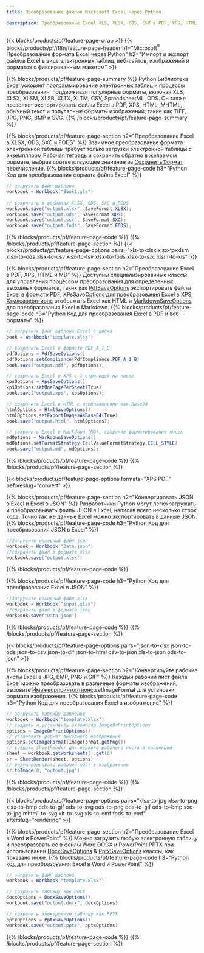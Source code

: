 ```yaml
---
title: Преобразование файлов Microsoft Excel через Python 

description: Преобразование Excel XLS, XLSX, ODS, CSV в PDF, XPS, HTML, JPEG, HTML и многие другие популярные форматы с помощью всего нескольких строк кода Python.
---
```

{{< blocks/products/pf/feature-page-wrap >}}
{{< blocks/products/pf/i18n/feature-page-header h1="Microsoft<sup>&reg;</sup> Преобразование формата Excel через Python" h2="Импорт и экспорт файлов Excel в виде электронных таблиц, веб-сайтов, изображений и форматов с фиксированным макетом" >}}

{{% blocks/products/pf/feature-page-summary %}}
Python Библиотека Excel ускоряет программирование электронных таблиц и процессы преобразования, поддерживая популярные форматы, включая XLS, XLSX, XLSM, XLSB, XLTX, XLTM, CSV, SpreadsheetML, ODS. Он также позволяет экспортировать файлы Excel в PDF, XPS, HTML, MHTML, обычный текст и популярные форматы изображений, такие как TIFF, JPG, PNG, BMP и SVG.
{{% /blocks/products/pf/feature-page-summary %}}

{{% blocks/products/pf/feature-page-section h2="Преобразование Excel в XLSX, ODS, SXC и FODS" %}}
Взаимное преобразование формата электронной таблицы требует только загрузки электронной таблицы с экземпляром [Рабочая тетрадь](https://reference.aspose.com/cells/python/asposecells.api/Workbook) и сохранить обратно в желаемом формате, выбрав соответствующее значение из [СохранитьФормат](https://reference.aspose.com/cells/python/asposecells.api/saveformat) перечисление.
{{% blocks/products/pf/feature-page-code h3="Python Код для преобразования формата файла Excel" %}}

```cs
// загрузить файл шаблона
workbook = Workbook("Book1.xls")
  
// сохранять в форматах XLSX, ODS, SXC и FODS
workbook.save("output.xlsx", SaveFormat.XLSX);
workbook.save("output.ods", SaveFormat.ODS);
workbook.save("output.scx", SaveFormat.SXC);
workbook.save("output.fods", SaveFormat.FODS);

```
{{% /blocks/products/pf/feature-page-code %}}
{{% /blocks/products/pf/feature-page-section %}}
{{< blocks/products/pf/feature-page-options pairs="xls-to-xlsx xlsx-to-xlsm xlsx-to-ods xlsx-to-csv xlsx-to-tsv xlsx-to-fods xlsx-to-sxc xlsm-to-xls" >}}


{{% blocks/products/pf/feature-page-section h2="Преобразование Excel в PDF, XPS, HTML и MD" %}}
Доступны специализированные классы для управления процессом преобразования для определенных выходных форматов, таких как [PdfSaveOptions](https://reference.aspose.com/cells/python/asposecells.api/PdfSaveOptions) экспортировать файлы Excel в формате PDF, [XPsSaveOptions](https://reference.aspose.com/cells/python/asposecells.api/XpsSaveOptions) для преобразования Excel в XPS, [Хтмлсавеоптионс](https://reference.aspose.com/cells/python/asposecells.api/HtmlSaveOptions) отображать Excel как HTML и [MarkdownSaveOptions](https://reference.aspose.com/cells/python/asposecells.api/MarkdownSaveOptions) для преобразования Excel в Markdown. 
{{% blocks/products/pf/feature-page-code h3="Python Код для преобразования Excel в PDF и веб-форматы" %}}

```cs
// загрузить файл шаблона Excel с диска
book = Workbook("template.xlsx")

// сохранить Excel в формате PDF_A_1_B
pdfOptions = PdfSaveOptions()
pdfOptions.setCompliance(PdfCompliance.PDF_A_1_B)
book.save("output.pdf", pdfOptions);

// сохранить Excel в XPS с 1 страницей на листе
xpsOptions = XpsSaveOptions()
xpsOptions.setOnePagePerSheet(True)
book.save("output.xps", xpsOptions);

// сохранить Excel в HTML с изображениями как Base64
htmlOptions = HtmlSaveOptions()
htmlOptions.setExportImagesAsBase64(True)
book.save("output.html", htmlOptions);

// сохранить Excel в Markdown (MD), сохранив форматирование ячеек
mdOptions = MarkdownSaveOptions()
mdOptions.setFormatStrategy(CellValueFormatStrategy.CELL_STYLE)
book.save("output.md", mdOptions);

```
{{% /blocks/products/pf/feature-page-code %}}
{{% /blocks/products/pf/feature-page-section %}}

{{< blocks/products/pf/feature-page-options formats="XPS PDF" beforeslug="convert" >}}

{{% blocks/products/pf/feature-page-section h2="Конвертировать JSON в Excel и Excel в JSON" %}}
Разработчики Python могут легко загружать и преобразовывать файлы JSON в Excel, написав всего несколько строк кода. Точно так же данные Excel можно экспортировать в данные JSON.
{{% blocks/products/pf/feature-page-code h3="Python Код для преобразования JSON в Excel" %}}
```cs
//Загрузите исходный файл json
workbook = Workbook("Data.json")
//сохранить файл в формате xlsx
workbook.save("output.xlsx")

```
{{% /blocks/products/pf/feature-page-code %}}

{{% blocks/products/pf/feature-page-code h3="Python Код для преобразования Excel в JSON" %}}
```cs
//Загрузите исходный файл xlsx
workbook = Workbook("input.xlsx")
//сохранить файл в формате json
workbook.save("Data.json")

```
{{% /blocks/products/pf/feature-page-code %}}
{{% /blocks/products/pf/feature-page-section %}}

{{< blocks/products/pf/feature-page-options pairs="json-to-xlsx json-to-ods json-to-csv json-to-dif json-to-html csv-to-json xls-to-json ods-to-json" >}}

{{% blocks/products/pf/feature-page-section h2="Конвертируйте рабочие листы Excel в JPG, BMP, PNG и GIF" %}}
Каждый рабочий лист файла Excel можно преобразовать в различные форматы изображений, вызовите [Имажеорпринтоптионс](https://reference.aspose.com/cells/python/asposecells.api/ImageOrPrintOptions).setImageFormat для установки формата изображения. 
{{% blocks/products/pf/feature-page-code h3="Python Код для преобразования Excel в изображение" %}}
```cs
// загрузить таблицу шаблонов
workbook = Workbook("template.xlsx")
// создать и установить экземпляр ImageOrPrintOptions
options = ImageOrPrintOptions()
// установить формат выходного изображения
options.setImageFormat(ImageFormat.getPng())
// создать SheetRender для первого рабочего листа в коллекции
sheet = workbook.getWorksheets().get(0)
sr = SheetRender(sheet, options)
// визуализировать рабочий лист в изображение
sr.toImage(0, "output.jpg")

```
{{% /blocks/products/pf/feature-page-code %}}
{{% /blocks/products/pf/feature-page-section %}}

{{< blocks/products/pf/feature-page-options pairs="xlsx-to-jpg xlsx-to-png xlsx-to-bmp ods-to-gif ods-to-svg ods-to-png ods-to-gif ods-to-bmp sxc-to-jpg mhtml-to-svg xlt-to-svg xls-to-emf fods-to-emf" afterslug="rendering" >}}

{{% blocks/products/pf/feature-page-section h2="Преобразование Excel в Word и PowerPoint" %}}
Можно загрузить любую электронную таблицу и преобразовать ее в файлы Word DOCX и PowerPoint PPTX при использовании [DocxSaveOptions](https://reference.aspose.com/cells/python/asposecells.api/DocxSaveOptions) & [PptxSaveOptions](https://reference.aspose.com/cells/python/asposecells.api/PptxSaveOptions) классы, как показано ниже.
{{% blocks/products/pf/feature-page-code h3="Python код для преобразования Excel в Word и PowerPoint" %}}
```cs
// загрузить файл шаблона
workbook = Workbook("template.xlsx")

// сохранить таблицу как DOCX
docxOptions = DocxSaveOptions()
workbook.save("output.docx", docxOptions)

// сохранить электронную таблицу как PPTX
pptxOptions = PptxSaveOptions()
workbook.save("output.pptx", pptxOptions)

```
{{% /blocks/products/pf/feature-page-code %}}
{{% /blocks/products/pf/feature-page-section %}}
